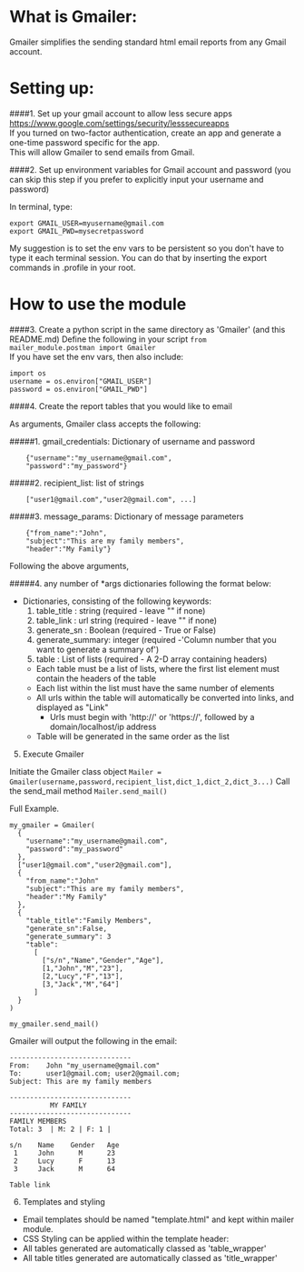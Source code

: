 # What is Gmailer:

   Gmailer simplifies the sending standard html email reports from any Gmail account.

# Setting up:

####1. Set up your gmail account to allow less secure apps
   https://www.google.com/settings/security/lesssecureapps  
If you turned on two-factor authentication, create an app and generate a one-time password specific for the app.  
This will allow Gmailer to send emails from Gmail.

####2. Set up environment variables for Gmail account and password
   (you can skip this step if you prefer to explicitly input your username and password)

   In terminal, type:
```
export GMAIL_USER=myusername@gmail.com
export GMAIL_PWD=mysecretpassword
```
My suggestion is to set the env vars to be persistent so you don't have to type it each terminal session. You can do that by inserting the export commands in .profile in your root.

# How to use the module

####3. Create a python script in the same directory as 'Gmailer' (and this README.md)
Define the following in your script
`from mailer_module.postman import Gmailer`  
If you have set the env vars, then also include:
```
import os
username = os.environ["GMAIL_USER"]
password = os.environ["GMAIL_PWD"]
```

####4. Create the report tables that you would like to email

As arguments, Gmailer class accepts the following:

#####1. gmail_credentials: Dictionary of username and password
```
    {"username":"my_username@gmail.com",
    "password":"my_password"}
```

#####2. recipient_list: list of strings 
```
    ["user1@gmail.com","user2@gmail.com", ...]
```

#####3. message_params: Dictionary of message parameters
```
    {"from_name":"John",
    "subject":"This are my family members",
    "header":"My Family"}
```

Following the above arguments,

#####4. any number of *args dictionaries following the format below:
- Dictionaries, consisting of the following keywords:
  1. table_title : string  (required - leave "" if none)
  2. table_link : url string  (required - leave "" if none)
  3. generate_sn : Boolean  (required - True or False)
  4. generate_summary: integer (required -'Column number that you want to generate a summary of')
  5. table : List of lists (required - A 2-D array containing headers)
    * Each table must be a list of lists, where the first list element must contain the headers of the table
    * Each list within the list must have the same number of elements
    * All urls within the table will automatically be converted into links, and displayed as "Link"
      * Urls must begin with 'http://' or 'https://', followed by a domain/localhost/ip address
    * Table will be generated in the same order as the list

5. Execute Gmailer

Initiate the Gmailer class object
`Mailer = Gmailer(username,password,recipient_list,dict_1,dict_2,dict_3...)`
Call the send_mail method
`Mailer.send_mail()`

Full Example.
```
my_gmailer = Gmailer(
  {
    "username":"my_username@gmail.com",
    "password":"my_password"
  },
  ["user1@gmail.com","user2@gmail.com"],
  {
    "from_name":"John"
    "subject":"This are my family members",
    "header":"My Family"
  },
  {
    "table_title":"Family Members",
    "generate_sn":False,
    "generate_summary": 3
    "table":
      [
        ["s/n","Name","Gender","Age"],
        [1,"John","M","23"],
        [2,"Lucy","F","13"],
        [3,"Jack","M","64"]
      ]
  }
)

my_gmailer.send_mail()
```

Gmailer will output the following in the email:
```
------------------------------
From:    John "my_username@gmail.com"
To:      user1@gmail.com; user2@gmail.com;
Subject: This are my family members
```
```
------------------------------
          MY FAMILY
------------------------------
FAMILY MEMBERS
Total: 3  | M: 2 | F: 1 |

s/n    Name    Gender   Age
 1     John      M      23
 2     Lucy      F      13
 3     Jack      M      64

Table link
```

6. Templates and styling
- Email templates should be named "template.html" and kept within mailer module.
- CSS Styling can be applied within the template header:
- All tables generated are automatically classed as 'table_wrapper'
- All table titles generated are automatically classed as 'title_wrapper'